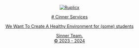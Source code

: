 <p align="center">
<a href="Ruplicx">
    <img alt="Ruplicx" src="">
</p>

<p align="center">
# Cinner Services
<p align="center">
We Want To Create A Healthy Environment for (some) students 
<p align="center">
<p align="center">
<p align="center">
<p align="center">
<p align="center">
<p align="center">
 Sinner Team. <br>
© 2023 - 2024
